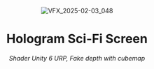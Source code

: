 <header>


![VFX_2025-02-03_048](https://github.com/user-attachments/assets/82896dcf-0228-4c44-a59a-285a7d1b45d4)

# Hologram Sci-Fi Screen

_Shader Unity 6 URP, Fake depth with cubemap_

